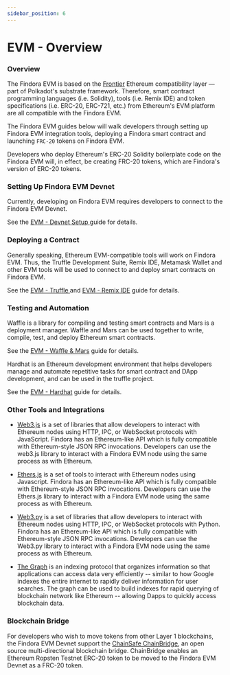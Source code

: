 ```yaml
---
sidebar_position: 6
---
```


# EVM - Overview

### Overview

The Findora EVM is based on the [Frontier](https://paritytech.github.io/frontier/) Ethereum compatibility layer — part of Polkadot's substrate framework. Therefore, smart contract programming languages (i.e. Solidity), tools (i.e. Remix IDE) and token specifications (i.e. ERC-20, ERC-721, etc.) from Ethereum's EVM platform are all compatible with the Findora EVM. 

The Findora EVM guides below will walk developers through setting up Findora EVM integration tools, deploying a Findora smart contract and launching `FRC-20` tokens on Findora EVM.

Developers who deploy Ethereum's ERC-20 Solidity boilerplate code on the Findora EVM will, in effect, be creating FRC-20 tokens, which are Findora's version of ERC-20 tokens.

### Setting Up Findora EVM Devnet

Currently, developing on Findora EVM requires developers to connect to the Findora EVM Devnet. 

See the [EVM - Devnet Setup
](evm-integration.md) guide for details.

### Deploying a Contract

Generally speaking, Ethereum EVM-compatible tools will work on Findora EVM. Thus, the Truffle Development Suite, Remix IDE, Metamask Wallet and other EVM tools will be used to connect to and deploy smart contracts on Findora EVM. 

See the [EVM - Truffle
](evm-integration-truffle-EN.md) and  [EVM - Remix IDE](evm-integration-remix-2-EN.md) guide for details.

### Testing and Automation

Waffle is a library for compiling and testing smart contracts and Mars is a deployment manager. Waffle and Mars can be used together to write, compile, test, and deploy Ethereum smart contracts. 

See the [EVM - Waffle & Mars](evm-integration-Waffle&Mars-EN.md) guide for details.

Hardhat is an Ethereum development environment that helps developers manage and automate repetitive tasks for smart contract and DApp development, and can be used in the truffle project. 

See the [EVM - Hardhat](evm-integration-hardhat-EN.md) guide for details.

### Other Tools and Integrations

* [Web3.js](https://web3js.readthedocs.io/) is a set of libraries that allow developers to interact with Ethereum nodes using HTTP, IPC, or WebSocket protocols with JavaScript. Findora has an Ethereum-like API which is fully compatible with Ethereum-style JSON RPC invocations. Developers can use the web3.js library to interact with a Findora EVM node using the same process as with Ethereum.

* [Ethers.js](https://docs.ethers.io/v5/) is a set of tools to interact with Ethereum nodes using Javascript. Findora has an Ethereum-like API which is fully compatible with Ethereum-style JSON RPC invocations. Developers can use the Ethers.js library to interact with a Findora EVM node using the same process as with Ethereum.

* [Web3.py](https://web3py.readthedocs.io/) is a set of libraries that allow developers to interact with Ethereum nodes using HTTP, IPC, or WebSocket protocols with Python. Findora has an Ethereum-like API which is fully compatible with Ethereum-style JSON RPC invocations. Developers can use the Web3.py library to interact with a Findora EVM node using the same process as with Ethereum.

* [The Graph](https://thegraph.com/docs/about/introduction#what-the-graph-is) is an indexing protocol that organizes information so that applications can access data very efficiently -- similar to how Google indexes the entire internet to rapidly deliver information for user searches. The graph can be used to build indexes for rapid querying of blockchain network like Ethereum -- allowing Dapps to quickly access blockchain data.


### Blockchain Bridge

For developers who wish to move tokens from other Layer 1 blockchains, the Findora EVM Devnet support the [ChainSafe ChainBridge](https://github.com/ChainSafe/ChainBridge), an open source multi-directional blockchain bridge. ChainBridge enables an Ethereum Ropsten Testnet ERC-20 token to be moved to the Findora EVM Devnet as a FRC-20 token.